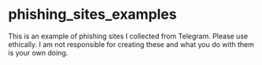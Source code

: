 # phishing_sites_examples
This is an example of phishing sites I collected from Telegram. Please use ethically. I am not responsible for creating these and what you do with them is your own doing.
